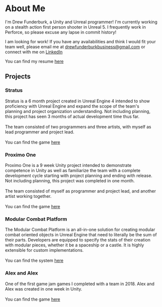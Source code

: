 # About Me
I'm Drew Funderburk, a Unity and Unreal programmer! I'm currently working on a stealth action first person shooter in Unreal 5. I frequently work in Perforce, so please excuse any lapse in commit history!

I am looking for work! If you have any availabilities and think I would fit your team well, please email me at drewfunderburkbusiness@gmail.com or connect with me on [LinkedIn](https://www.linkedin.com/in/drew-funderburk/)

You can find my resume [here](DrewFunderburk_Resume.pdf)

## Projects
### Stratus
Stratus is a 6 month project created in Unreal Engine 4 intended to show proficiency with Unreal Engine and expand the scope of
the team's planning and project organization understanding. Not including planning, this project has seen 3 months of actual
development time thus far. <br/><br/>
The team consisted of two programmers and three artists, with myself as lead programmer and project lead. <br/><br/>
You can find the game [here](https://stratusgame.itch.io/stratus)

### Proximo One
Proximo One is a 9 week Unity project intended to demonstrate competence in Unity as well as familiarize the team with a
complete development cycle starting with project planning and ending with release. Not including planning, this project was
completed in one month. <br/><br/>
The team consisted of myself as programmer and project lead, and another artist working together. <br/><br/>
You can find the game [here](https://github.com/drewfunderburk/Proximo-One)

### Modular Combat Platform
The Modular Combat Platform is an all-in-one solution for creating modular combat oriented objects in Unreal Engine that need to
literally be the sum of their parts. Developers are equipped to specify the stats of their creation with modular pieces, whether it
be a spaceship or a castle. It is highly extensible for custom implementations. <br/><br/>
You can find the system [here](https://github.com/drewfunderburk/ComplexGameSystems)

### Alex and Alex
One of the first game jam games I completed with a team in 2018. Alex and Alex was created in one week in Unity. <br/><br/>
You can find the game [here](https://trollface666.itch.io/alex-and-alex)
